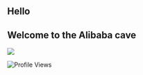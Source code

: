 ## Hello 

## Welcome to the Alibaba cave

<img src="https://media3.giphy.com/media/YYkRMzoxZ4dZAUjUkC/giphy-downsized-large.gif">   

![Profile Views](http://estruyf-github.azurewebsites.net/api/VisitorHit?user=estruyf&repo=github-visitors-badge&countColorcountColor&countColor=%237B1E7A)

